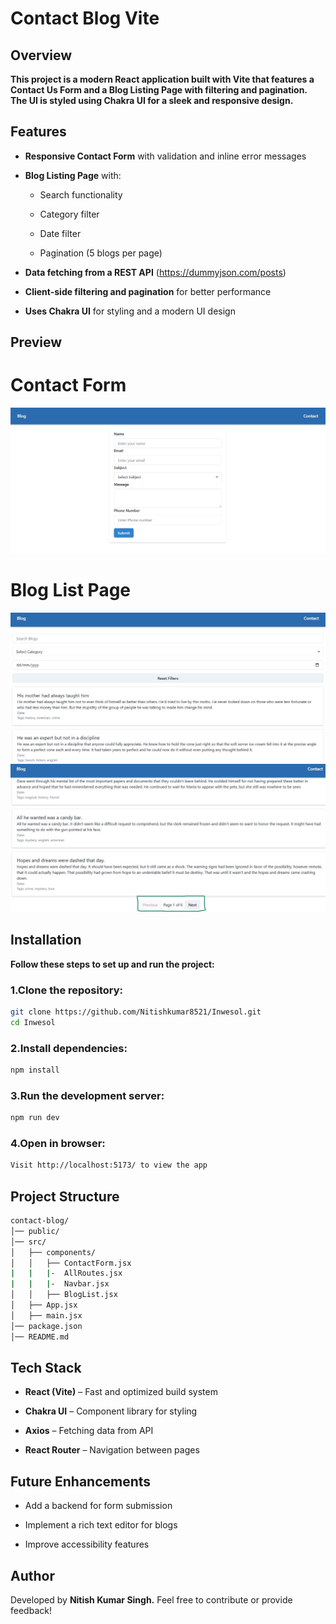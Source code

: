 # Contact Blog Vite

## Overview

**This project is a modern React application built with Vite that features a Contact Us Form and a Blog Listing Page with filtering and pagination. The UI is styled using Chakra UI for a sleek and responsive design.**

## Features

- **Responsive Contact Form** with validation and inline error messages

- **Blog Listing Page** with:

  - Search functionality

  - Category filter

  - Date filter

  - Pagination (5 blogs per page)

- **Data fetching from a REST API** (https://dummyjson.com/posts)

- **Client-side filtering and pagination** for better performance

- **Uses Chakra UI** for styling and a modern UI design

## Preview

# Contact Form
![App Screenshot](https://github.com/Nitishkumar8521/Inwesol/blob/main/Contact.jpg?raw=true)


# Blog List Page
![App Screenshot](https://github.com/Nitishkumar8521/Inwesol/blob/main/Blog%201.jpg?raw=true)
![App Screenshot](https://github.com/Nitishkumar8521/Inwesol/blob/main/Blog%202.jpg?raw=true)

## Installation

**Follow these steps to set up and run the project:**

### 1.Clone the repository:

```bash
git clone https://github.com/Nitishkumar8521/Inwesol.git
cd Inwesol
```

### 2.Install dependencies:

```bash
npm install
```

### 3.Run the development server:

```bash
npm run dev
```

### 4.Open in browser:

```bash
Visit http://localhost:5173/ to view the app
```

## Project Structure

```bash
contact-blog/
│── public/
│── src/
│   ├── components/
│   │   ├── ContactForm.jsx
|   |   |-  AllRoutes.jsx
|   |   |-  Navbar.jsx
│   │   ├── BlogList.jsx
│   ├── App.jsx
│   ├── main.jsx
│── package.json
│── README.md
```

## Tech Stack

- **React (Vite)** – Fast and optimized build system

- **Chakra UI** – Component library for styling

- **Axios** – Fetching data from API

- **React Router** – Navigation between pages

## Future Enhancements

- Add a backend for form submission

- Implement a rich text editor for blogs

- Improve accessibility features

## Author

Developed by **Nitish Kumar Singh.** Feel free to contribute or provide feedback!

